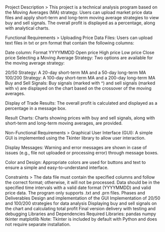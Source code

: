 Project Description >
This project is a technical analysis program based on the Moving Averages (MA) strategy. Users can upload market price data files and apply short-term and long-term moving average strategies to view buy and sell signals. The overall profit is displayed as a percentage, along with analytical charts.

Functional Requirements >
Uploading Price Data Files:
Users can upload text files in txt or prn format that contain the following columns:

Date column: Format YYYYMMDD
Open price
High price
Low price
Close price
Selecting a Moving Average Strategy:
Two options are available for the moving average strategy:

20/50 Strategy: A 20-day short-term MA and a 50-day long-term MA
100/200 Strategy: A 100-day short-term MA and a 200-day long-term MA
Buy and Sell Signals:
Buy signals (marked with ^) and sell signals (marked with v) are displayed on the chart based on the crossover of the moving averages.

Display of Trade Results:
The overall profit is calculated and displayed as a percentage in a message box.

Result Charts:
Charts showing prices with buy and sell signals, along with short-term and long-term moving averages, are provided.

Non-Functional Requirements >
Graphical User Interface (GUI):
A simple GUI is implemented using the Tkinter library to allow user interaction.

Display Messages:
Warning and error messages are shown in case of issues (e.g., file not uploaded or processing error) through message boxes.

Color and Design:
Appropriate colors are used for buttons and text to ensure a simple and easy-to-understand interface.

Constraints >
The data file must contain the specified columns and follow the correct format; otherwise, it will not be processed.
Data should be in the specified time intervals with a valid date format (YYYYMMDD) and valid price data.
The program only supports .txt and .prn files.
Phases and Deliverables
Design and implementation of the GUI
Implementation of 20/50 and 100/200 strategies for data analysis
Displaying buy and sell signals on the chart and calculating total profit
Final version delivery with testing and debugging
Libraries and Dependencies
Required Libraries:
pandas
numpy
tkinter
matplotlib
Note: Tkinter is included by default with Python and does not require separate installation.
